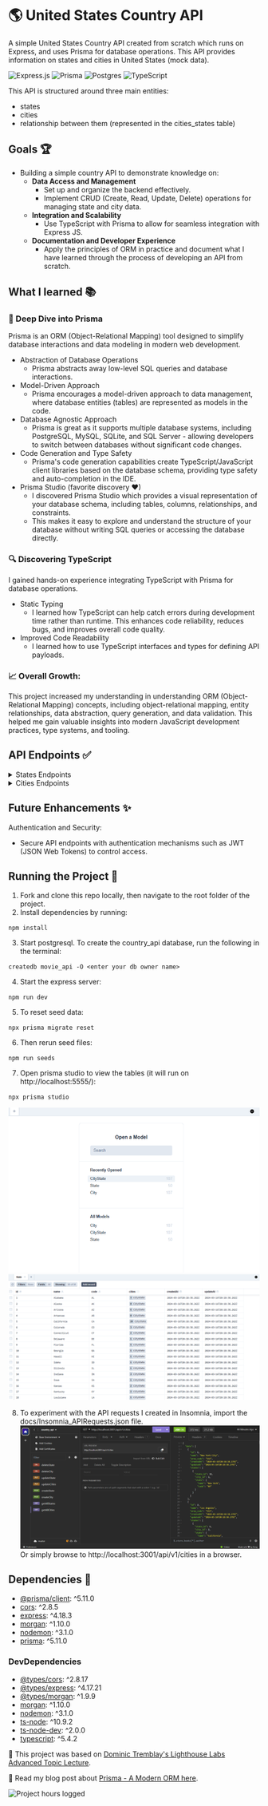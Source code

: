 # 🌎 United States Country API
A simple United States Country API created from scratch which runs on Express, and uses Prisma for database operations. This API provides information on states and cities in United States (mock data).

![Express.js](https://img.shields.io/badge/express.js-%23404d59.svg?style=for-the-badge&logo=express&logoColor=%2361DAFB)
![Prisma](https://img.shields.io/badge/Prisma-3982CE?style=for-the-badge&logo=Prisma&logoColor=white)
![Postgres](https://img.shields.io/badge/postgres-%23316192.svg?style=for-the-badge&logo=postgresql&logoColor=white)
![TypeScript](https://img.shields.io/badge/typescript-%23007ACC.svg?style=for-the-badge&logo=typescript&logoColor=white)


This API is structured around three main entities: 
- states
- cities
- relationship between them (represented in the cities_states table)

## Goals 🏆
- Building a simple country API to demonstrate knowledge on:
  - <b>Data Access and Management</b>
    - Set up and organize the backend effectively.
    - Implement CRUD (Create, Read, Update, Delete) operations for managing state and city data.
  - <b> Integration and Scalability</b> 
    - Use TypeScript with Prisma to allow for seamless integration with Express JS.
  - <b>Documentation and Developer Experience</b> 
    - Apply the principles of ORM in practice and document what I have learned through the process of developing an API from scratch.

## What I learned 📚

### 🎨 Deep Dive into Prisma 
Prisma is an ORM (Object-Relational Mapping) tool designed to simplify database interactions and data modeling in modern web development.
- Abstraction of Database Operations
  - Prisma abstracts away low-level SQL queries and database interactions.
- Model-Driven Approach
  - Prisma encourages a model-driven approach to data management, where database entities (tables) are represented as models in the code. 
- Database Agnostic Approach
  - Prisma is great as it supports multiple database systems, including PostgreSQL, MySQL, SQLite, and SQL Server - allowing developers to switch between databases without significant code changes.
- Code Generation and Type Safety
  - Prisma's code generation capabilities create TypeScript/JavaScript client libraries based on the database schema, providing type safety and auto-completion in the IDE.
- Prisma Studio (favorite discovery ♥)
  - I discovered Prisma Studio which provides a visual representation of your database schema, including tables, columns, relationships, and constraints. 
  - This makes it easy to explore and understand the structure of your database without writing SQL queries or accessing the database directly.


### 🔍 Discovering TypeScript
I gained hands-on experience integrating TypeScript with Prisma for database operations. 
- Static Typing
  - I learned how TypeScript can help catch errors during development time rather than runtime. This enhances code reliability, reduces bugs, and improves overall code quality.
- Improved Code Readability
  - I learned how to use TypeScript interfaces and types for defining API payloads. 

### 📈 Overall Growth:
This project increased my understanding in understanding ORM (Object-Relational Mapping) concepts, including object-relational mapping, entity relationships, data abstraction, query generation, and data validation. This helped me gain valuable insights into modern JavaScript development practices, type systems, and tooling.

## API Endpoints ✅
<details>
  <summary>States Endpoints</summary>
    
    - GET All States
    Description: Retrieve all states from the database.
    Endpoint: GET /api/v1/states
    
    - GET State by ID
    Description: Retrieve a state by its ID.
    Endpoint: GET /api/v1/states/:id
    
    - CREATE State
    Description: Create a new state.
    Endpoint: POST /api/v1/states
    
    - UPDATE State
    Description: Update an existing state by its ID.
    Endpoint: PUT /api/v1/states/:id
    
    - DELETE State
    Description: Delete a state by its ID.
    Endpoint: DELETE /api/v1/states/:id
    
</details>
<details>
  <summary>Cities Endpoints</summary>
    
    - GET All Cities
    Description: Retrieve all cities from the database.
    Endpoint: GET /api/v1/cities
    
    - GET City by ID
    Description: Retrieve a city by its ID.
    Endpoint: GET /api/v1/cities/:id
    
    - CREATE City
    Description: Create a new city.
    Endpoint: POST /api/v1/cities
    
    - UPDATE City
    Description: Update an existing city by its ID.
    Endpoint: PUT /api/v1/cities/:id
    
    - DELETE City
    Description: Delete a city by its ID.
    Endpoint: DELETE /api/v1/cities/:id
    
</details>

## Future Enhancements ✨
Authentication and Security:
- Secure API endpoints with authentication mechanisms such as JWT (JSON Web Tokens) to control access.

## Running the Project 🏃
1. Fork and clone this repo locally, then navigate to the root folder of the project.
2. Install dependencies by running:
```
npm install
```
3. Start postgresql. To create the country_api database, run the following in the terminal: 
```
createdb movie_api -O <enter your db owner name>
``` 
4. Start the express server:
```
npm run dev
```
5. To reset seed data: 
```
npx prisma migrate reset
```
6. Then rerun seed files: 
```
npm run seeds
```
7. Open prisma studio to view the tables (it will run on http://localhost:5555/):
```
npx prisma studio
```
![Prisma Studio](docs/prisma_studio.png)
![Prisma Studio - State Data](docs/state_data.png)

8. To experiment with the API requests I created in Insomnia, import the docs/Insomnia_APIRequests.json file.
![Insomnia API Requests](docs/insomnia_requests.png)
Or simply browse to http://localhost:3001/api/v1/cities in a browser.

## Dependencies 🔧

- [@prisma/client](https://www.npmjs.com/package/@prisma/client): ^5.11.0
- [cors](https://www.npmjs.com/package/cors): ^2.8.5
- [express](https://www.npmjs.com/package/express): ^4.18.3
- [morgan](https://www.npmjs.com/package/morgan): ^1.10.0
- [nodemon](https://www.npmjs.com/package/nodemon): ^3.1.0
- [prisma](https://www.npmjs.com/package/prisma): ^5.11.0

### DevDependencies

- [@types/cors](https://www.npmjs.com/package/@types/cors): ^2.8.17
- [@types/express](https://www.npmjs.com/package/@types/express): ^4.17.21
- [@types/morgan](https://www.npmjs.com/package/@types/morgan): ^1.9.9
- [morgan](https://www.npmjs.com/package/morgan): ^1.10.0
- [nodemon](https://www.npmjs.com/package/nodemon): ^3.1.0
- [ts-node](https://www.npmjs.com/package/ts-node): ^10.9.2
- [ts-node-dev](https://www.npmjs.com/package/ts-node-dev): ^2.0.0
- [typescript](https://www.npmjs.com/package/typescript): ^5.4.2


🧠 This project was based on <a target="_blank"  href="https://github.com/DominicTremblay/w10d3_api/tree/full_demo_with_authentication">Dominic Tremblay's Lighthouse Labs Advanced Topic Lecture</a>.

📖 Read my blog post about <a target="_blank" href="https://dev.to/glowiep/prisma-a-modern-orm-2knh">Prisma - A Modern ORM here</a>.

![Project hours logged](https://img.shields.io/badge/Project_Hours_Logged-10.5_h-blue)